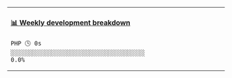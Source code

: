 <table>
<tr>
<td valign="top" width="50%">
 
<!-- waka-box start -->
#### <a href="https://gist.github.com/13c090acdd50aefe27f6ddd4cfd68542" target="_blank">📊 Weekly development breakdown</a>
```text
PHP 🕓 0s ░░░░░░░░░░░░░░░░░░░░░░░░░░░░░░░░░░░░░░  0.0%
```
<!-- Powered by https://github.com/YouEclipse/waka-box-go . -->
<!-- waka-box end -->
 
</td>
<td valign="top" width="50%">
 
<!-- steam-box start -->
 
<!-- steam-box end -->
 
</td>
</tr>
</table>
